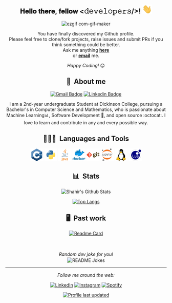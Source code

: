 <div align="center">
<h2> 𝐇𝐞𝐥𝐥𝐨 𝐭𝐡𝐞𝐫𝐞, 𝐟𝐞𝐥𝐥𝐨𝐰 <𝚍𝚎𝚟𝚎𝚕𝚘𝚙𝚎𝚛𝚜/>! <img src="https://github.com/ABSphreak/ABSphreak/blob/master/gifs/Hi.gif" width="30"></h2>
</div>

<div align="center" width="50">

![ezgif com-gif-maker](https://user-images.githubusercontent.com/98346408/205467195-d595274e-f00f-440e-98aa-fa92bb56779d.gif)

</div>


<div align="center">
  
You have finally discovered my Github profile. <br>
Please feel free to clone/fork projects, raise issues and submit PRs if you think something could be better. <br>
Ask me anything <a href="https://github.com/Shahir-47/Shahir-47/issues/new"><b>here</b></a><br>
or <a href="mailto:ahmeds@dickinson.edu"><b>email</b></a> me.

<i>Happy Coding!</i> 😊
 
</div>

<div align="center">

## 👨 &nbsp;About me

[![Gmail Badge](https://img.shields.io/badge/-ahmeds@dickinson.edu-c14438?style=flat&logo=Gmail&logoColor=white)](mailto:ahmeds@dickinson.edu "Connect via Email")
[![Linkedin Badge](https://img.shields.io/badge/-Shahir%20Ahmed-0072b1?style=flat&logo=Linkedin&logoColor=white)](https://www.linkedin.com/in/shahir47// "Connect on LinkedIn")


I am a 2nd-year undergraduate Student at Dickinson College, pursuing a Bachelor's in Computer Science and Mathematics, who is passionate about  Machine Learning:bar_chart:, Software Development :snake:, and open source :octocat:. I love to learn and contribute in any and every possible way.

</div>
<div align="center">
  
 ## 👨🏻‍💻 &nbsp;Languages and Tools <br />
  <code><img height="40" src="https://raw.githubusercontent.com/github/explore/80688e429a7d4ef2fca1e82350fe8e3517d3494d/topics/cpp/cpp.png"></code>
  <code><img height="40" src="https://raw.githubusercontent.com/github/explore/80688e429a7d4ef2fca1e82350fe8e3517d3494d/topics/python/python.png"></code>
  <code><img height="40" src="https://raw.githubusercontent.com/github/explore/80688e429a7d4ef2fca1e82350fe8e3517d3494d/topics/java/java.png"></code>
  <code><img height="40" src="https://raw.githubusercontent.com/github/explore/80688e429a7d4ef2fca1e82350fe8e3517d3494d/topics/docker/docker.png"></code>
  <code><img height="40" src="https://raw.githubusercontent.com/github/explore/80688e429a7d4ef2fca1e82350fe8e3517d3494d/topics/git/git.png"></code>
  <code><img height="40" src="https://raw.githubusercontent.com/github/explore/80688e429a7d4ef2fca1e82350fe8e3517d3494d/topics/jupyter-notebook/jupyter-notebook.png"></code>
  <code><img height="40" src="https://raw.githubusercontent.com/github/explore/80688e429a7d4ef2fca1e82350fe8e3517d3494d/topics/linux/linux.png"></code>
  <code><img height="40" src="https://raw.githubusercontent.com/github/explore/80688e429a7d4ef2fca1e82350fe8e3517d3494d/topics/lua/lua.png"></code>
</div>
<div align="center">

## 📊 &nbsp;Stats
<img align="center" src="https://github-readme-stats-vg6-git-master-shahir-47.vercel.app/api?username=Shahir-47&include_all_commits=true&count_private=true&show_icons=true&line_height=20&title_color=7A7ADB&icon_color=2234AE&text_color=D3D3D3&bg_color=0,000000,130F40" alt="Shahir's Github Stats">

[![Top Langs](https://github-readme-stats.vercel.app/api/top-langs/?username=Shahir-47&layout=compact&title_color=7A7ADB&icon_color=2234AE&text_color=D3D3D3&bg_color=0,000000,130F40)](https://github.com/Shahir-47/github-readme-stats)
  
  
 ## 🖥 &nbsp;Past work

[![Readme Card](https://github-readme-stats.vercel.app/api/pin/?username=Shahir-47&repo=SpaceAccuracy&bg_color=0d1116&title_color=ce09ec&text_color=a4aacb&icon_color=007ec6)](https://github.com/Shahir-47/SpaceAccuracy)

</br>
</br>
<i>Random dev joke for you!</i><br>
<img align="center" src="https://readme-jokes.vercel.app/api?bgColor=%23073b4c&textColor=%2306d6a0&aColor=%2306d6a0&borderColor=%2306d6a0" alt="README Jokes"></a>

---

<i>Follow me around the web:</i><br>

<a href="https://www.linkedin.com/in/shahir47/" target="_blank"><img src="https://img.shields.io/badge/LinkedIn-%230077B5.svg?&style=flat-square&logo=linkedin&logoColor=white" alt="LinkedIn"></a>
<a href="https://www.instagram.com/shahirahmed._/" target="_blank"><img src="https://img.shields.io/badge/Instagram-%23E4405F.svg?&style=flat-square&logo=instagram&logoColor=white" alt="Instagram"></a>
<a href="https://open.spotify.com/user/31sixq557nhgvgaplnlny6rwhowi" target="_blank"><img src="https://img.shields.io/badge/Spotify-%231ED760.svg?&style=flat-square&logo=spotify&logoColor=white" alt="Spotify"></a>

[![Profile last updated](https://img.shields.io/github/last-commit/Shahir-47/Shahir-47?label=Last%20updated&style=flat)](https://github.com/Shahir-47/Shahir-47/commits)
